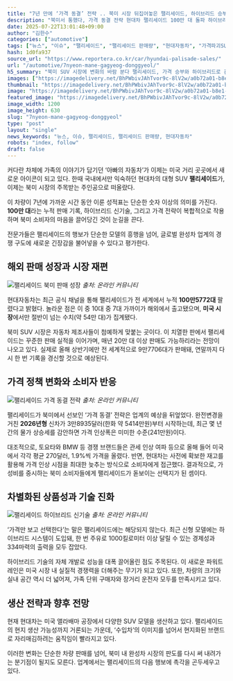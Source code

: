 ```yaml
---
title: "7년 만에 ‘가격 동결’ 전략 .. 북미 시장 뒤집어놓은 팰리세이드, 하이브리드 승부수"
description: "북미서 통했다, 가격 동결 전략 현대차 팰리세이드 100만 대 돌파 하이브리드·가성비로 승부수 던져 ..."
date: 2025-07-22T13:01:48+09:00
author: "김한수"
categories: ["automotive"]
tags: ["뉴스", "이슈", "팰리세이드", "팰리세이드 판매량", "현대자동차", "가격파괴SUV혁명", "하이브리드패밀리세대"]
hash: 1d0fa937
source_url: "https://www.reportera.co.kr/car/hyundai-palisade-sales/"
url: "/automotive/7nyeon-mane-gagyeog-donggyeol/"
h5_summary: "북미 SUV 시장에 변화의 바람 분다 팰리세이드, 가격 승부와 하이브리드로 관심 집중"
images: ["https://imagedelivery.net/BhPWbivJAhTvor9c-8lV2w/a0b72a01-b8e1-4ccb-03d3-0ce250c61f00/public", "https://imagedelivery.net/BhPWbivJAhTvor9c-8lV2w/141bd707-758d-419a-81c2-418bd325fe00/public", "https://imagedelivery.net/BhPWbivJAhTvor9c-8lV2w/0ffaff8a-8e93-4836-97c3-a6623bc2c400/public", "https://imagedelivery.net/BhPWbivJAhTvor9c-8lV2w/956f36a2-9e36-4347-feb2-af20b2fa6a00/public"]
thumbnail: "https://imagedelivery.net/BhPWbivJAhTvor9c-8lV2w/a0b72a01-b8e1-4ccb-03d3-0ce250c61f00/public"
image: "https://imagedelivery.net/BhPWbivJAhTvor9c-8lV2w/a0b72a01-b8e1-4ccb-03d3-0ce250c61f00/public"
featured_image: "https://imagedelivery.net/BhPWbivJAhTvor9c-8lV2w/a0b72a01-b8e1-4ccb-03d3-0ce250c61f00/public"
image_width: 1200
image_height: 630
slug: "7nyeon-mane-gagyeog-donggyeol"
type: "post"
layout: "single"
news_keywords: "뉴스, 이슈, 팰리세이드, 팰리세이드 판매량, 현대자동차"
robots: "index, follow"
draft: false
---
```


커다란 차체에 가족의 이야기가 담기던 ‘아빠의 자동차’가 이제는 미국 거리 곳곳에서 새로운 아이콘이 되고 있다. 한때 국내에서만 익숙하던 현대차의 대형 SUV **팰리세이드**가, 이제는 북미 시장의 주목받는 주인공으로 떠올랐다.

이 차량이 7년에 가까운 시간 동안 이룬 성적표는 단순한 숫자 이상의 의미를 가진다. **100만 대**라는 누적 판매 기록, 하이브리드 신기술, 그리고 가격 전략이 복합적으로 작용하며 북미 소비자의 마음을 끌어당긴 것이 눈길을 끈다.

전문가들은 팰리세이드의 행보가 단순한 모델의 흥행을 넘어, 글로벌 완성차 업계의 경쟁 구도에 새로운 긴장감을 불어넣을 수 있다고 평가한다.

## 해외 판매 성장과 시장 재편

![팰리세이드 북미 판매 성장](https://imagedelivery.net/BhPWbivJAhTvor9c-8lV2w/956f36a2-9e36-4347-feb2-af20b2fa6a00/public)
*출처: 온라인 커뮤니티*


현대자동차는 최근 공식 채널을 통해 팰리세이드가 전 세계에서 누적 **100만5772대** 팔렸다고 밝혔다. 놀라운 점은 이 중 10대 중 7대 가까이가 해외에서 출고됐으며, **미국 시장**에서만 절반이 넘는 수치(약 54만 대)가 집계됐다.

북미 SUV 시장은 자동차 제조사들이 첨예하게 맞붙는 곳이다. 이 치열한 판에서 팰리세이드는 꾸준한 판매 실적을 이어가며, 매년 20만 대 이상 판매도 가능하리라는 전망이 나오고 있다. 실제로 올해 상반기에만 전 세계적으로 9만7706대가 판매돼, 연말까지 다시 한 번 기록을 경신할 것으로 예상된다.

## 가격 정책 변화와 소비자 반응

![팰리세이드 가격 동결 전략](https://imagedelivery.net/BhPWbivJAhTvor9c-8lV2w/0ffaff8a-8e93-4836-97c3-a6623bc2c400/public)
*출처: 온라인 커뮤니티*


팰리세이드가 북미에서 선보인 ‘가격 동결’ 전략은 업계의 예상을 뒤엎었다. 완전변경을 거친 **2026년형** 신차가 3만8935달러(한화 약 5414만원)부터 시작하는데, 최근 몇 년간의 물가 상승세를 감안하면 가격 인상폭은 미미한 수준(241만원)이다.

대조적으로, 토요타와 BMW 등 경쟁 브랜드들은 관세 인상 여파 등으로 올해 들어 미국에서 각각 평균 270달러, 1.9%씩 가격을 올렸다. 반면, 현대차는 사전에 확보한 재고를 활용해 가격 인상 시점을 최대한 늦추는 방식으로 소비자에게 접근했다. 결과적으로, 가성비를 중시하는 북미 소비자들에게 팰리세이드가 돋보이는 선택지가 된 셈이다.

## 차별화된 상품성과 기술 진화

![팰리세이드 하이브리드 신기술](https://imagedelivery.net/BhPWbivJAhTvor9c-8lV2w/141bd707-758d-419a-81c2-418bd325fe00/public)
*출처: 온라인 커뮤니티*


‘가격만 보고 선택한다’는 말은 팰리세이드에는 해당되지 않는다. 최근 신형 모델에는 하이브리드 시스템이 도입돼, 한 번 주유로 1000킬로미터 이상 달릴 수 있는 경제성과 334마력의 출력을 모두 잡았다.

하이브리드 기술의 자체 개발로 성능을 대폭 끌어올린 점도 주목된다. 이 새로운 파워트레인은 미국 시장 내 실질적 경쟁력을 더해주는 무기가 되고 있다. 또한, 차량의 크기와 실내 공간 역시 더 넓어져, 가족 단위 구매자와 장거리 운전자 모두를 만족시키고 있다.

## 생산 전략과 향후 전망

현재 현대차는 미국 앨라배마 공장에서 다양한 SUV 모델을 생산하고 있다. 팰리세이드의 현지 생산 가능성까지 거론되는 가운데, ‘수입차’의 이미지를 넘어서 현지화된 브랜드로 자리매김하려는 움직임이 빨라지고 있다.

이러한 변화는 단순한 차량 판매를 넘어, 북미 내 완성차 시장의 판도를 다시 써 내려가는 분기점이 될지도 모른다. 업계에서는 팰리세이드의 다음 행보에 촉각을 곤두세우고 있다.
